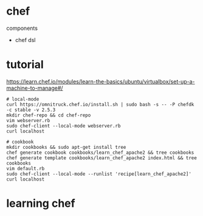 # chef

components
- chef dsl

# tutorial

https://learn.chef.io/modules/learn-the-basics/ubuntu/virtualbox/set-up-a-machine-to-manage#/
~~~~
# local-mode
curl https://omnitruck.chef.io/install.sh | sudo bash -s -- -P chefdk -c stable -v 2.5.3
mkdir chef-repo && cd chef-repo
vim webserver.rb
sudo chef-client --local-mode webserver.rb 
curl localhost

# cookbook
mkdir cookbooks && sudo apt-get install tree
chef generate cookbook cookbooks/learn_chef_apache2 && tree cookbooks
chef generate template cookbooks/learn_chef_apache2 index.html && tree cookbooks
vim default.rb
sudo chef-client --local-mode --runlist 'recipe[learn_chef_apache2]'
curl localhost
~~~~

# learning chef
